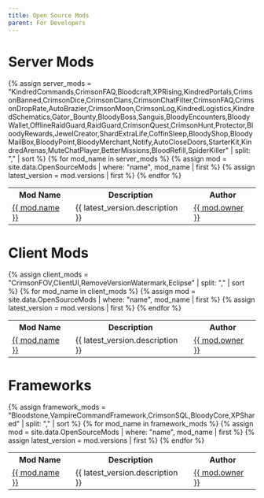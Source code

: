 ```yaml
---
title: Open Source Mods
parent: For Developers
---
```


<h1>Server Mods</h1>
{% assign server_mods = "KindredCommands,CrimsonFAQ,Bloodcraft,XPRising,KindredPortals,CrimsonBanned,CrimsonDice,CrimsonClans,CrimsonChatFilter,CrimsonFAQ,CrimsonDropRate,AutoBrazier,CrimsonMoon,CrimsonLog,KindredLogistics,KindredSchematics,Gator_Bounty,BloodyBoss,Sanguis,BloodyEncounters,BloodyWallet,OfflineRaidGuard,RaidGuard,CrimsonQuest,CrimsonHunt,Protector,BloodyRewards,JewelCreator,ShardExtraLife,CoffinSleep,BloodyShop,BloodyMailBox,BloodyPoint,BloodyMerchant,Notify,AutoCloseDoors,StarterKit,KindredArenas,MuteChatPlayer,BetterMissions,BloodRefill,SpiderKiller" | split: "," | sort %}
<table>
  <tr>
    <th>Mod Name</th>
    <th>Description</th>
    <th>Author</th>
  </tr>
  {% for mod_name in server_mods %}
    {% assign mod = site.data.OpenSourceMods | where: "name", mod_name | first %}
    {% assign latest_version = mod.versions | first %}
    <tr>
      <td><a href="{{ latest_version.website_url }}">{{ mod.name }}</a></td>
      <td>{{ latest_version.description }}</td>
      <td><a href="https://github.com/{{ mod.owner }}">{{ mod.owner }}</a></td>
    </tr>
  {% endfor %}
</table>

<h1>Client Mods</h1>
{% assign client_mods = "CrimsonFOV,ClientUI,RemoveVersionWatermark,Eclipse" | split: "," | sort %}
<table>
  <tr>
    <th>Mod Name</th>
    <th>Description</th>
    <th>Author</th>
  </tr>
  {% for mod_name in client_mods %}
    {% assign mod = site.data.OpenSourceMods | where: "name", mod_name | first %}
    {% assign latest_version = mod.versions | first %}
    <tr>
      <td><a href="{{ latest_version.website_url }}">{{ mod.name }}</a></td>
      <td>{{ latest_version.description }}</td>
      <td><a href="https://github.com/{{ mod.owner }}">{{ mod.owner }}</a></td>
    </tr>
  {% endfor %}
</table>

<h1>Frameworks</h1>
{% assign framework_mods = "Bloodstone,VampireCommandFramework,CrimsonSQL,BloodyCore,XPShared" | split: "," | sort %}
<table>
  <tr>
    <th>Mod Name</th>
    <th>Description</th>
    <th>Author</th>
  </tr>
  {% for mod_name in framework_mods %}
    {% assign mod = site.data.OpenSourceMods | where: "name", mod_name | first %}
    {% assign latest_version = mod.versions | first %}
    <tr>
      <td><a href="{{ latest_version.website_url }}">{{ mod.name }}</a></td>
      <td>{{ latest_version.description }}</td>
      <td><a href="https://github.com/{{ mod.owner }}">{{ mod.owner }}</a></td>
    </tr>
  {% endfor %}
</table>
